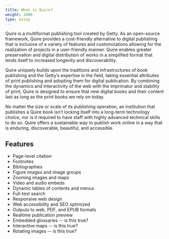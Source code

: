 ```yaml
---
title: What is Quire?
weight: 1000
type: essay
---
```


Quire is a multiformat publishing tool created by Getty. As an open-source framework, Quire provides a cost-friendly alternative to digital publishing that is inclusive of a variety of features and customizations allowing for the realization of projects in a user-friendly manner. Quire enables greater preservation and digital distribution of works in a simplified format that lends itself to increased longevity and discoverability.

Quire uniquely builds upon the traditions and infrastructures of book publishing and the Getty’s expertise in the field, taking essential attributes of print publishing and adopting them for digital publication. By combining the dynamics and interactivity of the web with the imprimatur and stability of print, Quire is designed to ensure that new digital books and their content last as long as the print books we rely on today.

No matter the size or scale of its publishing operation, an institution that publishes a Quire book isn’t locking itself into a long-term technology choice, nor is it required to have staff with highly advanced technical skills to do so. Quire offers a sustainable way to publish work online in a way that is enduring, discoverable, beautiful, and accessible.

## Features

- Page-level citation
- Footnotes
- Bibliographies
- Figure images and image groups
- Zooming images and maps
- Video and audio embeds
- Dynamic tables of contents and menus
- Full-text search
- Responsive web design
- Web accessibility and SEO optimized
- Outputs to web, PDF, and EPUB formats
- Realtime publication preview
- Embedded glossaries -- is this true?
- Interactive maps -- is this true?
- Rotating images -- is this true?
